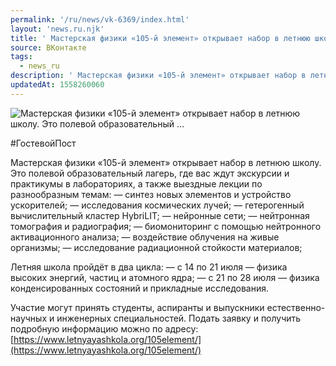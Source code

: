 ```yaml
---
permalink: '/ru/news/vk-6369/index.html'
layout: 'news.ru.njk'
title: ' Мастерская физики «105-й элемент» открывает набор в летнюю школу. Это полевой образовательный …'
source: ВКонтакте
tags:
  - news_ru
description: ' Мастерская физики «105-й элемент» открывает набор в летнюю школу. Это полевой образовательный …'
updatedAt: 1558260060
---
```

![ Мастерская физики «105-й элемент» открывает набор в летнюю школу. Это полевой образовательный …](https://sun9-44.userapi.com/impf/c855024/v855024401/46e6d/I59Cv25EOvs.jpg?size=1280x853&quality=96&sign=b364c91e4aece87cc9829d203e0cc270&c_uniq_tag=HfGtfzYNL-ypP_Hz2Y6iZIA_DgaMPgLL2F8pZ6iJn00&type=album)

#ГостевойПост

Мастерская физики «105-й элемент» открывает набор в летнюю школу. Это полевой образовательный лагерь, где вас ждут экскурсии и практикумы в лабораториях, а также выездные лекции по разнообразным темам:
— синтез новых элементов и устройство ускорителей;
— исследования космических лучей;
— гетерогенный вычислительный кластер HybriLIT;
— нейронные сети;
— нейтронная томография и радиография;
— биомониторинг с помощью нейтронного активационного анализа;
— воздействие облучения на живые организмы;
— исследование радиационной стойкости материалов;

Летняя школа пройдёт в два цикла:
— с 14 по 21 июля — физика высоких энергий, частиц и атомного ядра;
— с 21 по 28 июля — физика конденсированных состояний и прикладные исследования.

Участие могут принять студенты, аспиранты и выпускники естественно-научных и инженерных специальностей.
Подать заявку и получить подробную информацию можно по адресу: [https://www.letnyayashkola.org/105element/](https://www.letnyayashkola.org/105element/)
